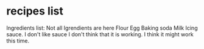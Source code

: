 # recipes list

Ingredients list: Not all Igrendients are here
Flour
Egg
Baking soda
Milk
Icing
sauce. I don't like sauce
I don't think that it is working. I think it might work this time.
